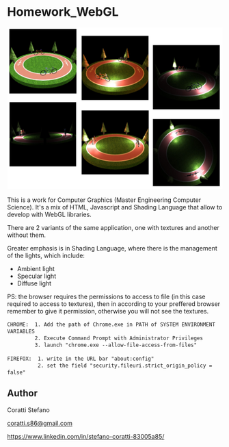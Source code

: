 # Homework_WebGL

![alt text](https://github.com/CorattiS86/Homework_WebGL/blob/master/bicycles.jpg)

This is a work for Computer Graphics (Master Engineering Computer Science).
It's a mix of HTML, Javascript and Shading Language that allow to develop with 
WebGL libraries.

There are 2 variants of the same application, one with textures and another without them.

Greater emphasis is in Shading Language, where there is the management of the lights, which
include:
- Ambient  light
- Specular light
- Diffuse  light

PS: the browser requires the permissions to access to file (in this case required to access to textures),
    then in according to your preffered browser remember to give it permission, otherwise you will not see the textures.
    
    CHROME:  1. Add the path of Chrome.exe in PATH of SYSTEM ENVIRONMENT VARIABLES
             2. Execute Command Prompt with Administrator Privileges
             3. launch "chrome.exe --allow-file-access-from-files"
             
    FIREFOX:  1. write in the URL bar "about:config"
              2. set the field "security.fileuri.strict_origin_policy = false"
              
Author
-----------------
Coratti Stefano


coratti.s86@gmail.com

https://www.linkedin.com/in/stefano-coratti-83005a85/
   
